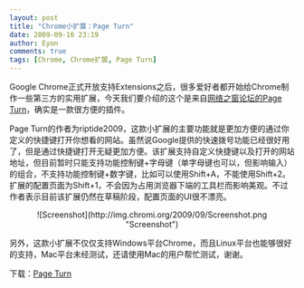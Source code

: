```yaml
---
layout: post
title: "Chrome小扩展：Page Turn"
date: 2009-09-16 23:19
author: Eyon
comments: true
tags: [Chrome, Chrome扩展, Page Turn]
---
```

Google Chrome正式开放支持Extensions之后，很多爱好者都开始给Chrome制作一些第三方的实用扩展，今天我们要介绍的这个是来自[网络之窗论坛的Page Turn](http://bbs.chromi.org/thread-7232-1-1.html)，确实是一款很方便的插件。

Page Turn的作者为riptide2009，这款小扩展的主要功能就是更加方便的通过你定义的快捷键打开你想看的网站。虽然说Google提供的快速拨号功能已经很好用了，但是通过快捷键打开无疑更加方便。该扩展支持自定义快捷键以及打开的网站地址，但目前暂时只能支持功能控制键+字母键（单字母键也可以，但影响输入）的组合，不支持功能控制键+数字键，比如可以使用Shift+A，不能使用Shift+2。扩展的配置页面为Shift+1，不会因为占用浏览器下端的工具栏而影响美观。不过作者表示目前该扩展仍然在草稿阶段，配置页面的UI很不漂亮。
<p style="text-align: center;">![Screenshot](http://img.chromi.org/2009/09/Screenshot.png "Screenshot")


另外，这款小扩展不仅仅支持Windows平台Chrome，而且Linux平台也能够很好的支持，Mac平台未经测试，还请使用Mac的用户帮忙测试，谢谢。

下载：[Page Turn](http://code.google.com/p/pageturn/downloads/list)
